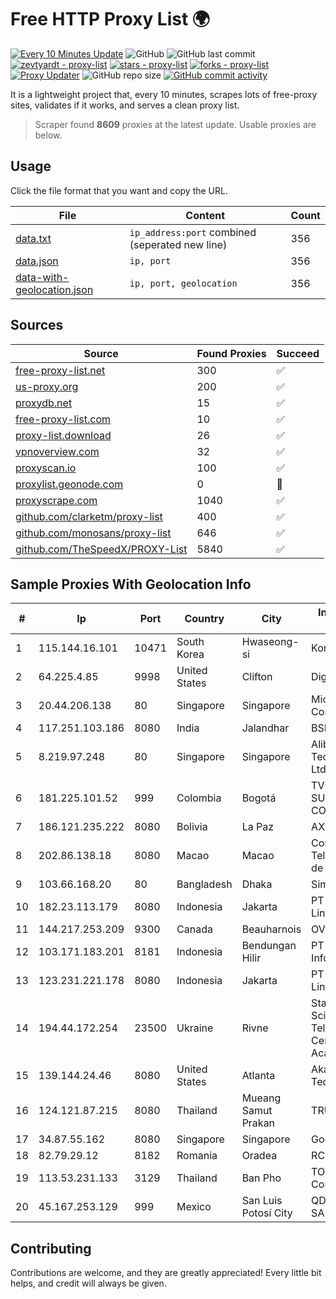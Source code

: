 
# Free HTTP Proxy List 🌍

[![Every 10 Minutes Update](https://github.com/mertguvencli/http-proxy-list/actions/workflows/main.yml/badge.svg?branch=main)](https://github.com/mertguvencli/http-proxy-list/actions/workflows/main.yml)
![GitHub](https://img.shields.io/github/license/mertguvencli/http-proxy-list)
![GitHub last commit](https://img.shields.io/github/last-commit/mertguvencli/http-proxy-list)
[![zevtyardt - proxy-list](https://img.shields.io/static/v1?label=zevtyardt&message=proxy-list&color=blue&logo=github)](https://github.com/zevtyardt/proxy-list "Go to GitHub repo")
[![stars - proxy-list](https://img.shields.io/github/stars/zevtyardt/proxy-list?style=social)](https://github.com/zevtyardt/proxy-list)
[![forks - proxy-list](https://img.shields.io/github/forks/zevtyardt/proxy-list?style=social)](https://github.com/zevtyardt/proxy-list)
[![Proxy Updater](https://github.com/zevtyardt/proxy-list/workflows/Proxy%20Updater/badge.svg)](https://github.com/zevtyardt/proxy-list/actions?query=workflow:"Proxy+Updater")
![GitHub repo size](https://img.shields.io/github/repo-size/zevtyardt/proxy-list)
[![GitHub commit activity](https://img.shields.io/github/commit-activity/m/zevtyardt/proxy-list?logo=commits)](https://github.com/zevtyardt/proxy-list/commits/main)

It is a lightweight project that, every 10 minutes, scrapes lots of free-proxy sites, validates if it works, and serves a clean proxy list.

> Scraper found **8609** proxies at the latest update. Usable proxies are below.

## Usage

Click the file format that you want and copy the URL.

|File|Content|Count|
|----|-------|-----|
|[data.txt](https://raw.githubusercontent.com/mertguvencli/http-proxy-list/main/proxy-list/data.txt)|`ip_address:port` combined (seperated new line)|356|
|[data.json](https://raw.githubusercontent.com/mertguvencli/http-proxy-list/main/proxy-list/data.json)|`ip, port`|356|
|[data-with-geolocation.json](https://raw.githubusercontent.com/mertguvencli/http-proxy-list/main/proxy-list/data-with-geolocation.json)|`ip, port, geolocation`|356|

## Sources

|Source|Found Proxies|Succeed|
|------|-------------|-------|
|[free-proxy-list.net](https://free-proxy-list.net)|300|✅|
|[us-proxy.org](https://www.us-proxy.org)|200|✅|
|[proxydb.net](http://proxydb.net)|15|✅|
|[free-proxy-list.com](https://free-proxy-list.com/?page=&port=&type%5B%5D=http&type%5B%5D=https&up_time=0&search=Search)|10|✅|
|[proxy-list.download](https://www.proxy-list.download/HTTP)|26|✅|
|[vpnoverview.com](https://vpnoverview.com/privacy/anonymous-browsing/free-proxy-servers)|32|✅|
|[proxyscan.io](https://www.proxyscan.io)|100|✅|
|[proxylist.geonode.com](https://proxylist.geonode.com/api/proxy-list?limit=300&page=1&sort_by=lastChecked&sort_type=desc&protocols=http,https)|0|🚫|
|[proxyscrape.com](https://api.proxyscrape.com/v2/?request=displayproxies&protocol=http&timeout=10000&country=all&ssl=all&anonymity=all)|1040|✅|
|[github.com/clarketm/proxy-list](https://raw.githubusercontent.com/clarketm/proxy-list/master/proxy-list-raw.txt)|400|✅|
|[github.com/monosans/proxy-list](https://raw.githubusercontent.com/monosans/proxy-list/main/proxies/http.txt)|646|✅|
|[github.com/TheSpeedX/PROXY-List](https://raw.githubusercontent.com/TheSpeedX/PROXY-List/master/http.txt)|5840|✅|


## Sample Proxies With Geolocation Info

|#|Ip|Port|Country|City|Internet Service Provider|
|-|--|----|-------|----|-------------------------|
|1|115.144.16.101|10471|South Korea|Hwaseong-si|Korea Telecom|
|2|64.225.4.85|9998|United States|Clifton|DigitalOcean, LLC|
|3|20.44.206.138|80|Singapore|Singapore|Microsoft Corporation|
|4|117.251.103.186|8080|India|Jalandhar|BSNL Internet|
|5|8.219.97.248|80|Singapore|Singapore|Alibaba (US) Technology Co., Ltd.|
|6|181.225.101.52|999|Colombia|Bogotá|TV AZTECA SUCURSAL COLOMBIA|
|7|186.121.235.222|8080|Bolivia|La Paz|AXS Bolivia S. A.|
|8|202.86.138.18|8080|Macao|Macao|Companhia de Telecomunicacoes de Macau|
|9|103.66.168.20|80|Bangladesh|Dhaka|Simec System Ltd.|
|10|182.23.113.179|8080|Indonesia|Jakarta|PT Aplikanusa Lintasarta|
|11|144.217.253.209|9300|Canada|Beauharnois|OVH SAS|
|12|103.171.183.201|8181|Indonesia|Bendungan Hilir|PT Hayat Teknologi Informatika|
|13|123.231.221.178|8080|Indonesia|Jakarta|PT Aplikanusa Lintasarta|
|14|194.44.172.254|23500|Ukraine|Rivne|State Enterprise Scientific and Telecommunication Centre "Ukrainian Academic an|
|15|139.144.24.46|8080|United States|Atlanta|Akamai Technologies, Inc.|
|16|124.121.87.215|8080|Thailand|Mueang Samut Prakan|TRUEBB|
|17|34.87.55.162|8080|Singapore|Singapore|Google LLC|
|18|82.79.29.12|8182|Romania|Oradea|RCS & RDS|
|19|113.53.231.133|3129|Thailand|Ban Pho|TOT Public Company Limited|
|20|45.167.253.129|999|Mexico|San Luis Potosí City|QDS NETWORKS SA DE CV|



## Contributing

Contributions are welcome, and they are greatly appreciated! Every
little bit helps, and credit will always be given.

